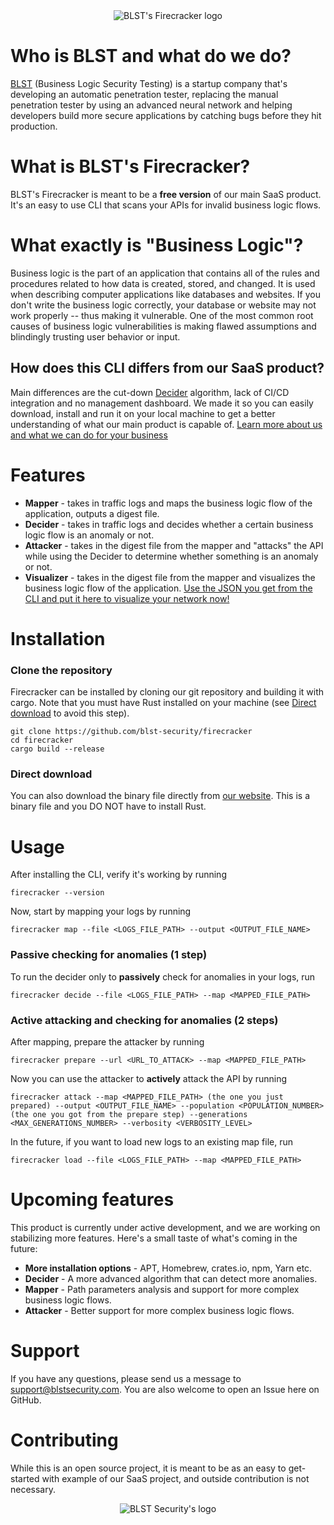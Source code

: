 <div align="center">
  <img src="https://www.blstsecurity.com/assets/images/cli/logo.png" alt="BLST's Firecracker logo"/>
</div>

# Who is BLST and what do we do?
[BLST](https://www.blstsecurity.com/) (Business Logic Security Testing) is a startup company that's developing an automatic penetration tester, replacing the manual penetration tester by using an advanced neural network and helping developers build more secure applications by catching bugs before they hit production.
# What is BLST's Firecracker?
BLST's Firecracker is meant to be a **free version** of our main SaaS product.
It's an easy to use CLI that scans your APIs for invalid business logic flows.
# What exactly is "Business Logic"?
Business logic is the part of an application that contains all of the rules and procedures related to how data is created, stored, and changed. It is used when describing computer applications like databases and websites. If you don't write the business logic correctly, your database or website may not work properly -- thus making it vulnerable.
One of the most common root causes of business logic vulnerabilities is making flawed assumptions and blindingly trusting user behavior or input.
## How does this CLI differs from our SaaS product?
Main differences are the cut-down [Decider](#features) algorithm, lack of CI/CD integration and no management dashboard.
We made it so you can easily download, install and run it on your local machine to get a better understanding of what our main product is capable of.
[Learn more about us and what we can do for your business](https://www.blstsecurity.com/)
# Features
- **Mapper** - takes in traffic logs and maps the business logic flow of the application, outputs a digest file.
- **Decider** - takes in traffic logs and decides whether a certain business logic flow is an anomaly or not.
- **Attacker** - takes in the digest file from the mapper and "attacks" the API while using the Decider to determine whether something is an anomaly or not.
- **Visualizer** - takes in the digest file from the mapper and visualizes the business logic flow of the application.
[Use the JSON you get from the CLI and put it here to visualize your network now!](https://www.blstsecurity.com/firecracker/Visualizer)
# Installation
### Clone the repository
Firecracker can be installed by cloning our git repository and building it with cargo.
Note that you must have Rust installed on your machine (see [Direct download](#direct-download) to avoid this step).
```
git clone https://github.com/blst-security/firecracker
cd firecracker
cargo build --release
```
### Direct download
You can also download the binary file directly from [our website](https://www.blstsecurity.com/firecracker).
This is a binary file and you DO NOT have to install Rust.
# Usage
After installing the CLI, verify it's working by running
```
firecracker --version
```
Now, start by mapping your logs by running
```
firecracker map --file <LOGS_FILE_PATH> --output <OUTPUT_FILE_NAME>
```
### Passive checking for anomalies (1 step)
To run the decider only to **passively** check for anomalies in your logs, run
```
firecracker decide --file <LOGS_FILE_PATH> --map <MAPPED_FILE_PATH>
```
### Active attacking and checking for anomalies (2 steps)
After mapping, prepare the attacker by running
```
firecracker prepare --url <URL_TO_ATTACK> --map <MAPPED_FILE_PATH>
```
Now you can use the attacker to **actively** attack the API by running
```
firecracker attack --map <MAPPED_FILE_PATH> (the one you just prepared) --output <OUTPUT_FILE_NAME> --population <POPULATION_NUMBER> (the one you got from the prepare step) --generations <MAX_GENERATIONS_NUMBER> --verbosity <VERBOSITY_LEVEL>
```
In the future, if you want to load new logs to an existing map file, run
```
firecracker load --file <LOGS_FILE_PATH> --map <MAPPED_FILE_PATH>
```
# Upcoming features
This product is currently under active development, and we are working on stabilizing more features.
Here's a small taste of what's coming in the future:
- **More installation options** - APT, Homebrew, crates.io, npm, Yarn etc.
- **Decider** - A more advanced algorithm that can detect more anomalies.
- **Mapper** - Path parameters analysis and support for more complex business logic flows.
- **Attacker** - Better support for more complex business logic flows.
# Support
If you have any questions, please send us a message to [support@blstsecurity.com](mailto:support@blstsecurity.com).
You are also welcome to open an Issue here on GitHub.
# Contributing
While this is an open source project, it is meant to be as an easy to get-started with example of our SaaS project, and outside contribution is not necessary.
<div align="center">
  <img src="https://www.blstsecurity.com/logo193.png" alt="BLST Security's logo"/>
</div>
